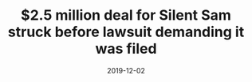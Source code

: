 ---
date: 2019-12-02
title: $2.5 million deal for Silent Sam struck before lawsuit demanding it was filed
source: WRAL
link: https://www.wral.com/2-5-million-deal-for-silent-sam-struck-before-lawsuit-demanding-it-was-filed/18807686/
---